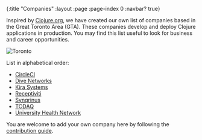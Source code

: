 {:title "Companies"
 :layout :page
 :page-index 0
 :navbar? true}

Inspired by [Clojure.org][1], we have created our own list of companies based in the Great Toronto Area (GTA). These companies develop and deploy Clojure applications in production. You may find this list useful to look for business and career opportunities.

![Toronto](/img/toronto-downtown.jpg)

List in alphabetical order:

- [CircleCI](https://circleci.com)
- [Dive Networks](https://www.dive-networks.com)
- [Kira Systems](https://kirasystems.com)
- [Receptiviti](https://www.receptiviti.com)
- [Synqrinus](http://synqrinus.com)
- [TODAQ](http://todaqfinance.net)
- [University Health Network](https://www.uhn.ca)

You are welcome to add your own company here by following the [contribution guide][2].

[1]: https://clojure.org/community/companies
[2]: /posts/2019-03-05-website-contributing
